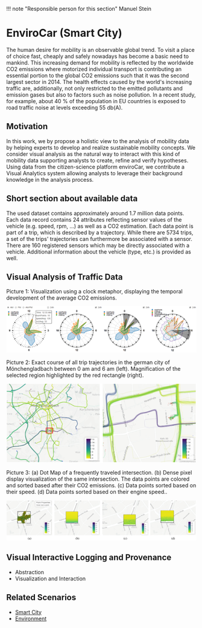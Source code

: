!!! note "Responsible person for this section"
    Manuel Stein

# EnviroCar (Smart City)

The human desire for mobility is an observable global trend. To visit a place of choice fast, cheaply and safely nowadays has become a basic need to mankind. This increasing demand for mobility is reflected by the worldwide CO2 emissions where motorized individual transport is contributing an essential portion to the global CO2 emissions such that it was the second largest sector in 2014. The health effects caused by the world's increasing traffic are, additionally, not only restricted to the emitted pollutants and emission gases but also to factors such as noise pollution. In a recent study, for example, about 40 \% of the population in EU countries is exposed to road traffic noise at levels exceeding 55 db(A). 

## Motivation

In this work, we by propose a holistic view to the analysis of mobility data by helping experts to develop and realize sustainable mobility concepts. We consider visual analysis as the natural way to interact with this kind of mobility data supporting analysts to create, refine and verify hypotheses. Using data from the citizen-science platform enviroCar, we contribute a Visual Analytics system allowing analysts to leverage their background knowledge in the analysis process.

## Short section about available data

The used dataset contains approximately around 1.7 million data points. Each data record contains 24 attributes reflecting sensor values of the vehicle (e.g. speed, rpm, ...) as well as a CO2 estimation. Each data point is part of a trip, which is described by a trajectory. While there are 5734 trips, a set of the trips' trajectories can furthermore be associated with a sensor. There are 160 registered sensors which may be directly associated with a vehicle. Additional information about the vehicle (type, etc.) is provided as well.

## Visual Analysis of Traffic Data

Picture 1: Visualization using a clock metaphor, displaying the temporal development of the average CO2 emissions.

![Clock View](enviro-car-figures/clockview.png)

Picture 2: Exact course of all trip trajectories in the german city of Mönchengladbach between 0 am and 6 am (left). Magnification of the selected region highlighted by the red rectangle (right).

![Clock View](enviro-car-figures/trajectories.png)

Picture 3: (a) Dot Map of a frequently traveled intersection. (b) Dense pixel display visualization of the same intersection. The data points are colored and sorted based after their CO2 emissions. (c) Data points sorted based on their speed. (d) Data points sorted based on their engine speed..

![Clock View](enviro-car-figures/dotmaps.png)

## Visual Interactive Logging and Provenance

- Abstraction
- Visualization and Interaction

    
## Related Scenarios
- [Smart City](../scenarios/01_city.md)
- [Environment](../scenarios/03_env.md)
